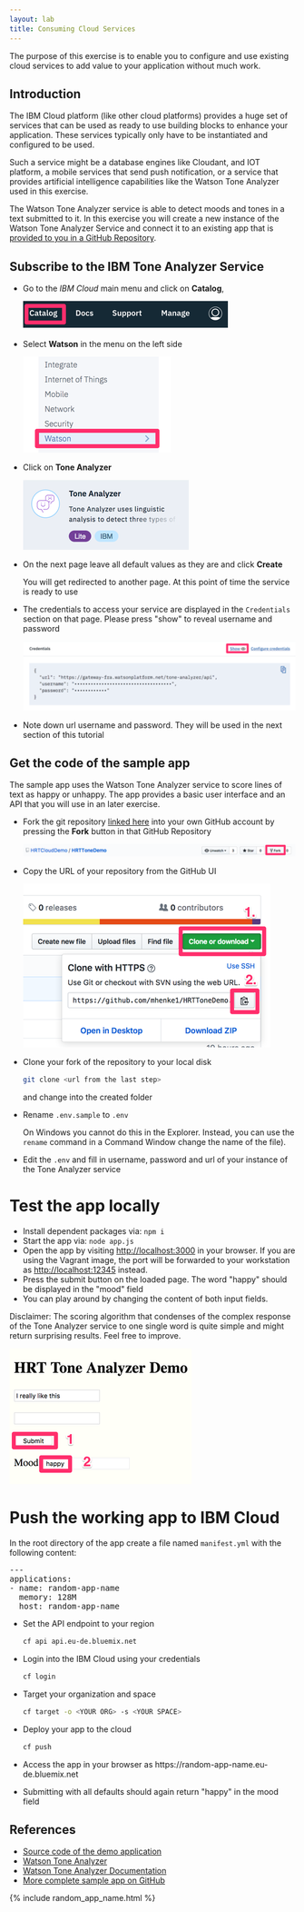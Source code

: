 ```yaml
---
layout: lab
title: Consuming Cloud Services
---
```


The purpose of this exercise is to enable you to configure and use existing cloud services to add value to your application without much work.

## Introduction

The IBM Cloud platform (like other cloud platforms) provides a huge set of services
that can be used as ready to use building blocks to enhance your application. These services typically only have to be instantiated and configured to be used.

Such a service might be a database engines like Cloudant, and IOT platform, a mobile services that send push notification, or a service that provides artificial intelligence capabilities like the Watson Tone Analyzer used in this exercise.

The Watson Tone Analyzer service is able to detect moods and tones in a text submitted to it. In this exercise you will create a new instance of the Watson Tone Analyzer Service and connect it to an existing app that is [provided to you in a GitHub Repository](https://github.com/HRTCloudDemo/HRTToneDemo).

## Subscribe to the IBM Tone Analyzer Service

- Go to the _IBM Cloud_ main menu and click on **Catalog**,

  ![catalog](005/catalog.png)

- Select **Watson** in the menu on the left side

  ![Watson](005/watson.png)

- Click on **Tone Analyzer**

  ![Tone Analyzer](005/tone_tile.png)

- On the next page leave all default values as they are and click **Create**

  You will get redirected to another page. At this point of time the service is ready to use

- The credentials to access your service are displayed in the `Credentials` section on that page. Please press "show" to reveal username and password

  ![Credentials](005/show_creds.png)

- Note down url username and password. They will be used in the next section of this     tutorial

## Get the code of the sample app

The sample app uses the Watson Tone Analyzer service to score lines of text as happy or unhappy.
The app provides a basic user interface and an API that you will use in an later exercise.

- Fork the git repository [linked here](https://github.com/HRTCloudDemo/HRTToneDemo) into your own GitHub account by pressing the **Fork** button in that GitHub Repository

  ![Fork the repo](005/fork.png)

- Copy the URL of your repository from the GitHub UI

  ![Copy the fork's URL](005/clone.png)

- Clone your fork of the repository to your local disk

  ```bash
  git clone <url from the last step>
  ```

  and change into the created folder

- Rename `.env.sample` to `.env`

  On Windows you cannot do this in the Explorer. Instead, you can use the `rename` command in a Command Window change the name of the file).

- Edit the `.env` and fill in username, password and url of your instance of the Tone Analyzer service

# Test the app locally

- Install dependent packages via: `npm i`
- Start the app via: `node app.js`
- Open the app by visiting [http://localhost:3000](http://localhost:3000) in your browser. If you are using the Vagrant image, the port will be forwarded to your workstation as [http://localhost:12345](http://localhost:12345) instead.
- Press the submit button on the loaded page. The word "happy" should be displayed in the "mood" field
- You can play around by changing the content of both input fields.

Disclaimer: The scoring algorithm that condenses of the complex response of the Tone Analyzer service to one single word is quite simple and might return surprising results. Feel free to improve.

![Tone app](005/toneapp.png)

# Push the working app to IBM Cloud

In the root directory of the app create a file named `manifest.yml` with the following content:

<pre>
---
applications:
- name: <span class="app_name"><span class="app_name">random-app-name</span></span>
  memory: 128M
  host: <span class="app_name"><span class="app_name">random-app-name</span></span>
</pre>

- Set the API endpoint to your region

  ```bash
  cf api api.eu-de.bluemix.net
  ```

- Login into the IBM Cloud using your credentials

  ```bash
  cf login
  ```

- Target your organization and space

  ```bash
  cf target -o <YOUR ORG> -s <YOUR SPACE>
  ```

- Deploy your app to the cloud

  ```bash
  cf push
  ```

- Access the app in your browser as https://<span class="app_name">random-app-name</span>.eu-de.bluemix.net

- Submitting with all defaults should again return "happy" in the mood field

## References

* [Source code of the demo application](https://github.com/HRTCloudDemo/HRTToneDemo)
* [Watson Tone Analyzer](https://www.ibm.com/watson/services/tone-analyzer/)
* [Watson Tone Analyzer Documentation](https://console.bluemix.net/docs/services/tone-analyzer/index.html#about)
* [More complete sample app on GitHub](https://github.com/watson-developer-cloud/tone-analyzer-nodejs)

{% include random_app_name.html %}

